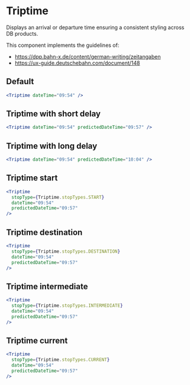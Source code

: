 # Triptime

Displays an arrival or departure time ensuring a consistent styling across DB products.

This component implements the guidelines of:

- https://dpp.bahn-x.de/content/german-writing/zeitangaben
- https://ux-guide.deutschebahn.com/document/148

## Default

```jsx
<Triptime dateTime="09:54" />
```

## Triptime with short delay

```jsx
<Triptime dateTime="09:54" predictedDateTime="09:57" />
```

## Triptime with long delay

```jsx
<Triptime dateTime="09:54" predictedDateTime="10:04" />
```

## Triptime start

```jsx
<Triptime
  stopType={Triptime.stopTypes.START}
  dateTime="09:54"
  predictedDateTime="09:57"
/>
```

## Triptime destination

```jsx
<Triptime
  stopType={Triptime.stopTypes.DESTINATION}
  dateTime="09:54"
  predictedDateTime="09:57"
/>
```

## Triptime intermediate

```jsx
<Triptime
  stopType={Triptime.stopTypes.INTERMEDIATE}
  dateTime="09:54"
  predictedDateTime="09:57"
/>
```

## Triptime current

```jsx
<Triptime
  stopType={Triptime.stopTypes.CURRENT}
  dateTime="09:54"
  predictedDateTime="09:57"
/>
```
